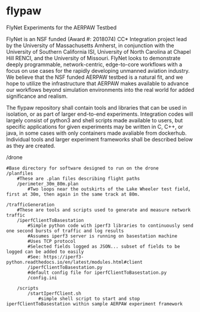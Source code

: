 # flypaw
FlyNet Experiments for the AERPAW Testbed

FlyNet is an NSF funded (Award #: 2018074) CC* Integration project lead by the University of Massachusetts Amherst, in conjunction with the University of Southern California ISI, University of North Carolina at Chapel Hill RENCI, and the University of Missouri.  FlyNet looks to demonstrate deeply programmable, network-centric, edge-to-core workflows with a focus on use cases for the rapidly developing unmanned aviation industry.  We believe that the NSF funded AERPAW testbed is a natural fit, and we hope to utilize the infrastructure that AERPAW makes available to advance our workflows beyond simulation environments into the real world for added significance and realism.

The flypaw repository shall contain tools and libraries that can be used in isolation, or as part of larger end-to-end experiments. Integration codes will largely consist of python3 and shell scripts made available to users, but specific applications for given experiments may be written in C, C++, or java, in some cases with only containers made avaliable from dockerhub.  Individual tools and larger experiment frameworks shall be described below as they are created.


/drone

	#Base directory for software designed to run on the drone
	/planfiles
		#These are .plan files describing flight paths
		/perimeter_30m_80m.plan
			#Two loops near the outskirts of the Lake Wheeler test field, first at 30m, then again in the same track at 80m.

	/trafficGeneration
		#These are tools and scripts used to generate and measure network traffic
		/iperfClientToBasestation
			#Simple python code with iperf3 libraries to continuously send one second bursts of traffic and log results
			#Assumes iperf3 server is running on basestation machine
			#Uses TCP protocol
			#Selected fields logged as JSON... subset of fields to be logged can be added to easily
			#See: https://iperf3-python.readthedocs.io/en/latest/modules.html#client
			/iperfClientToBasestation.py
			#default config file for iperfClientToBasestation.py
			/config.ini

		/scripts
			/startIperfClient.sh
				#simple shell script to start and stop iperfClientToBasestation within sample AERPAW experiment framework
